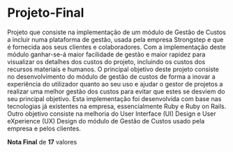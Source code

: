 # Projeto-Final
Projeto que consiste na implementação de um módulo de Gestão de Custos a incluir numa plataforma de gestão, usada pela empresa Strongstep e que é fornecida aos seus clientes e colaboradores. 
Com a implementação deste módulo ganhar-se-á maior facilidade de gestão e maior rapidez para visualizar os detalhes dos custos do projeto, incluindo os custos dos recursos materiais e humanos.
O principal objetivo deste projeto consiste no desenvolvimento do módulo de gestão de custos de forma a inovar a experiência do utilizador quanto ao seu uso e ajudar o gestor
de projetos a realizar uma melhor gestão dos custos para evitar que estes se desviem do seu principal objetivo. 
Esta implementação foi desenvolvida com base nas tecnologias já existentes na empresa, essencialmente Ruby e Ruby on Rails. Outro objetivo consiste na
melhoria do User Interface (UI) Design e User eXperience (UX) Design do módulo de Gestão de Custos usado pela empresa e pelos clientes.


**Nota Final** de **17** valores
